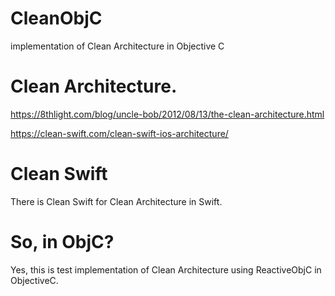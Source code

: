# CleanObjC
implementation of Clean Architecture in Objective C

# Clean Architecture.

https://8thlight.com/blog/uncle-bob/2012/08/13/the-clean-architecture.html

https://clean-swift.com/clean-swift-ios-architecture/

# Clean Swift
There is Clean Swift for Clean Architecture in Swift.

# So, in ObjC?
Yes, this is test implementation of Clean Architecture using ReactiveObjC in ObjectiveC.
